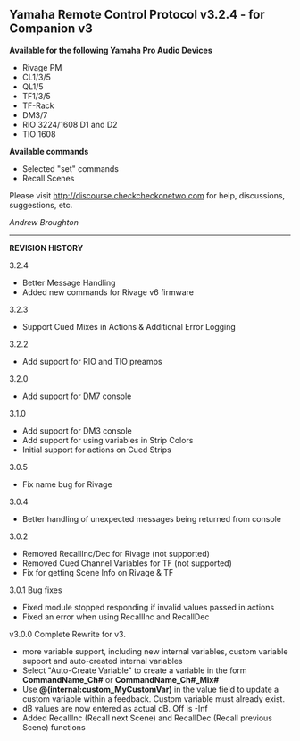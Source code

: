 ## Yamaha Remote Control Protocol v3.2.4 - for Companion v3

**Available for the following Yamaha Pro Audio Devices**

- Rivage PM
- CL1/3/5
- QL1/5
- TF1/3/5
- TF-Rack
- DM3/7
- RIO 3224/1608 D1 and D2
- TIO 1608

**Available commands**

- Selected "set" commands
- Recall Scenes

Please visit http://discourse.checkcheckonetwo.com for help, discussions, suggestions, etc.

_Andrew Broughton_

---

**REVISION HISTORY**


3.2.4
- Better Message Handling
- Added new commands for Rivage v6 firmware

3.2.3
- Support Cued Mixes in Actions & Additional Error Logging

3.2.2
- Add support for RIO and TIO preamps

3.2.0
- Add support for DM7 console

3.1.0
- Add support for DM3 console
- Add support for using variables in Strip Colors
- Initial support for actions on Cued Strips

3.0.5
- Fix name bug for Rivage

3.0.4
- Better handling of unexpected messages being returned from console

3.0.2
- Removed RecallInc/Dec for Rivage (not supported)
- Removed Cued Channel Variables for TF (not supported)
- Fix for getting Scene Info on Rivage & TF

3.0.1 Bug fixes
- Fixed module stopped responding if invalid values passed in actions
- Fixed an error when using RecallInc and RecallDec

v3.0.0 Complete Rewrite for v3.
- more variable support, including new internal variables, custom variable support and auto-created internal variables
- Select "Auto-Create Variable" to create a variable in the form **CommandName_Ch#** or **CommandName_Ch#_Mix#**
- Use **@(internal:custom_MyCustomVar)** in the value field to update a custom variable within a feedback. Custom variable must already exist.
- dB values are now entered as actual dB. Off is -Inf
- Added RecallInc (Recall next Scene) and RecallDec (Recall previous Scene) functions
